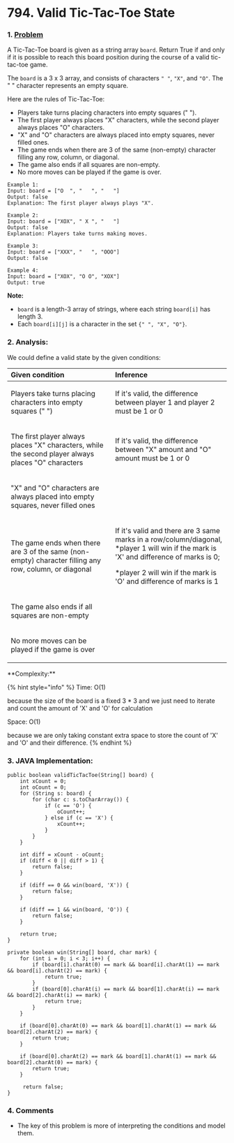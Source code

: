 # 794. Valid Tic-Tac-Toe State

### 1. [Problem](https://leetcode.com/problems/valid-tic-tac-toe-state/description/)

A Tic-Tac-Toe board is given as a string array `board`. Return True if and only if it is possible to reach this board position during the course of a valid tic-tac-toe game.

The `board` is a 3 x 3 array, and consists of characters `" "`, `"X"`, and `"O"`.  The " " character represents an empty square.

Here are the rules of Tic-Tac-Toe:

* Players take turns placing characters into empty squares \(" "\).
* The first player always places "X" characters, while the second player always places "O" characters.
* "X" and "O" characters are always placed into empty squares, never filled ones.
* The game ends when there are 3 of the same \(non-empty\) character filling any row, column, or diagonal.
* The game also ends if all squares are non-empty.
* No more moves can be played if the game is over.

```text
Example 1:
Input: board = ["O  ", "   ", "   "]
Output: false
Explanation: The first player always plays "X".

Example 2:
Input: board = ["XOX", " X ", "   "]
Output: false
Explanation: Players take turns making moves.

Example 3:
Input: board = ["XXX", "   ", "OOO"]
Output: false

Example 4:
Input: board = ["XOX", "O O", "XOX"]
Output: true
```

**Note:**

* `board` is a length-3 array of strings, where each string `board[i]` has length 3.
* Each `board[i][j]` is a character in the set `{" ", "X", "O"}`.



### **2. Analysis:** 

 We could define a valid state by the given conditions:

<table>
  <thead>
    <tr>
      <th style="text-align:left">Given condition</th>
      <th style="text-align:left">Inference</th>
    </tr>
  </thead>
  <tbody>
    <tr>
      <td style="text-align:left">
        <p></p>
        <p>Players take turns placing characters into empty squares (&quot; &quot;)</p>
      </td>
      <td style="text-align:left">
        <p></p>
        <p>If it&apos;s valid, the difference between player 1 and player 2 must
          be 1 or 0</p>
      </td>
    </tr>
    <tr>
      <td style="text-align:left">
        <p></p>
        <p>The first player always places &quot;X&quot; characters, while the second
          player always places &quot;O&quot; characters</p>
      </td>
      <td style="text-align:left">If it&apos;s valid, the difference between &quot;X&quot; amount and &quot;O&quot;
        amount must be 1 or 0</td>
    </tr>
    <tr>
      <td style="text-align:left">
        <p></p>
        <p>&quot;X&quot; and &quot;O&quot; characters are always placed into empty
          squares, never filled ones</p>
      </td>
      <td style="text-align:left"></td>
    </tr>
    <tr>
      <td style="text-align:left">
        <p></p>
        <p>The game ends when there are 3 of the same (non-empty) character filling
          any row, column, or diagonal</p>
      </td>
      <td style="text-align:left">
        <p>If it&apos;s valid and there are 3 same marks in a row/column/diagonal,
          <br
          />*player 1 will win if the mark is &apos;X&apos; and difference of marks
          is 0;</p>
        <p>*player 2 will win if the mark is &apos;O&apos; and difference of marks
          is 1</p>
      </td>
    </tr>
    <tr>
      <td style="text-align:left">
        <p></p>
        <p>The game also ends if all squares are non-empty</p>
      </td>
      <td style="text-align:left"></td>
    </tr>
    <tr>
      <td style="text-align:left">
        <p></p>
        <p>No more moves can be played if the game is over</p>
      </td>
      <td style="text-align:left"></td>
    </tr>
  </tbody>
</table>**Complexity:**

{% hint style="info" %}
Time: O\(1\)

because the size of the board is a fixed 3 \* 3 and we just need to iterate and count the amount of 'X' and 'O' for calculation

Space: O\(1\)

because we are only taking constant extra space to store the count of 'X' and 'O' and their difference.
{% endhint %}



### 3. JAVA Implementation:

```text
public boolean validTicTacToe(String[] board) {
    int xCount = 0;
    int oCount = 0;
    for (String s: board) {
        for (char c: s.toCharArray()) {
            if (c == 'O') {
                oCount++;
            } else if (c == 'X') {
                xCount++;
            }
        }
    }
    
    int diff = xCount - oCount;
    if (diff < 0 || diff > 1) {
        return false;
    }
    
    if (diff == 0 && win(board, 'X')) {
        return false;
    }
    
    if (diff == 1 && win(board, 'O')) {
        return false;
    }

    return true;
}

private boolean win(String[] board, char mark) {
    for (int i = 0; i < 3; i++) {
        if (board[i].charAt(0) == mark && board[i].charAt(1) == mark && board[i].charAt(2) == mark) {
            return true;
        }
        if (board[0].charAt(i) == mark && board[1].charAt(i) == mark && board[2].charAt(i) == mark) {
            return true;
        }        
    }
    
    if (board[0].charAt(0) == mark && board[1].charAt(1) == mark && board[2].charAt(2) == mark) {
        return true;
    }
    
    if (board[0].charAt(2) == mark && board[1].charAt(1) == mark && board[2].charAt(0) == mark) {
        return true;
    }   
    
     return false; 
}
```



### 4. Comments

* The key of this problem is more of interpreting the conditions and model them.

